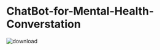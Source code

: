 # ChatBot-for-Mental-Health-Converstation



![download](https://github.com/EricMohandhas/ChatBot-for-Mental-Health-Converstation/assets/125111159/3e2ff718-15be-4192-9723-f45fe795d948)
